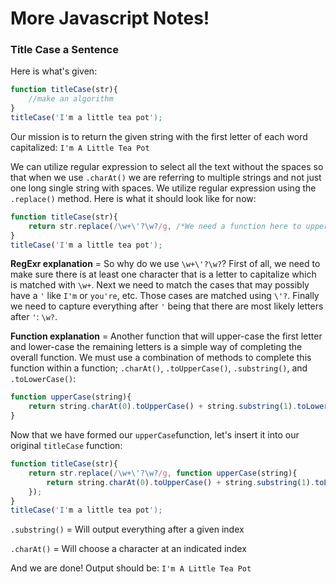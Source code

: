 # More Javascript Notes!

### Title Case a Sentence
Here is what's given:

```Javascript
function titleCase(str){
	//make an algorithm
}
titleCase('I'm a little tea pot');
```

Our mission is to return the given string with the first letter of each word capitalized: `I'm A Little Tea Pot`

We can utilize regular expression to select all the text without the spaces so that when we use `.charAt()` we are referring to multiple strings and not just one long single string with spaces. We utilize regular expression using the `.replace()` method. Here is what it should look like for now:

```Javascript
function titleCase(str){
	return str.replace(/\w+\'?\w?/g, /*We need a function here to upper-case the first character of each string*/);
}
titleCase('I'm a little tea pot');
```

**RegExr explanation** = So why do we use `\w+\'?\w?`? First of all, we need to make sure there is at least one character that is a letter to capitalize which is matched with `\w+`. Next we need to match the cases that may possibly have a `'` like `I'm` or `you're`, etc. Those cases are matched using `\'?`. Finally we need to capture everything after `'` being that there are most likely letters after `'`: `\w?`. 

**Function explanation** = Another function that will upper-case the first letter and lower-case the remaining letters is a simple way of completing the overall function. We must use a combination of methods to complete this function within a function; `.charAt()`, `.toUpperCase()`, `.substring()`, and `.toLowerCase()`:

```Javascript
function upperCase(string){
	return string.charAt(0).toUpperCase() + string.substring(1).toLowerCase();
}
```

Now that we have formed our `upperCase`function, let's insert it into our original `titleCase` function:

```Javascript
function titleCase(str){
	return str.replace(/\w+\'?\w?/g, function upperCase(string){
		return string.charAt(0).toUpperCase() + string.substring(1).toLowerCase();
	});
}
titleCase('I'm a little tea pot');
```

`.substring()` = Will output everything after a given index

`.charAt()` = Will choose a character at an indicated index

And we are done! Output should be: `I'm A Little Tea Pot`